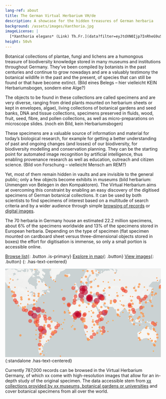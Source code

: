 ```yaml
---
lang-ref: about
title: The German Virtual Herbarium VH/de
description: A showcase for the hidden treasures of German herbaria
background: /assets/images/Xanthoria.jpg
imageLicense: |
  [*Xanthoria elegans* (Link) Th.Fr.](data?filter=eyJtdXN0Ijp7InRheG9uS2V5IjpbMjYwOTk2N119fQ) by [Dr. Robert Lücking](https://www.bgbm.org/en/staff/dr-robert-lucking)
height: 50vh
---
```


Botanical collections of plantae, fungi and lichens are a humongous treasure of biodiversity knowledge stored in many museums and institutions throughout Germany. They’ve been compiled by botanists in the past centuries and continue to grow nowadays and are a valuably testimony the botanical wildlife in the past and the present, of species that can still be found or that have become extinct. (Bild eines Belegs – hier vielleicht KEIN Herbariumsbogen, sondern eine Alge?)

The objects to be found in these collections are called specimens and are very diverse, ranging from dried plants mounted on herbarium sheets or kept in envelopes, algae), living collections of botanical gardens and seed banks, DNA and tissue collections, specimens preserved in fluids, wood, fruit, seed, fibre, and pollen collections, as well as micro-preparations on microscope slides. (noch ein Bild, kein Herbariumsbogen)

These specimens are a valuable source of information and material for today’s biological research, for example for getting a better understanding of past and ongoing changes (and losses) of our biodiversity, for biodiversity modelling and conservation planning. They can be the starting point for automated image recognition by artificial intelligence, thus enabling provenance research as well as education, outreach and citizen science. (Bild von Forschung – vielleicht Mensch am REM?)

Yet, most of them remain hidden in vaults and are invisible to the general public; only a few objects become exhibits in museums (bild herbarium: Unmengen von Belegen in den Kompaktoren). The Virtual Herbarium aims at overcoming this constraint by enabling an easy discovery of the digitised specimens of German botanical collections. It can be used by both scientists to find specimens of interest based on a multitude of search criteria and by a wider audience through simple [browsing of records](/data) or [digital images](/data?view=gallery).

The 70 herbaria in Germany house an estimated 22.2 million specimens, about 6% of the specimens worldwide and 13% of the specimens stored in European herbaria. Depending on the type of specimen (flat specimen mounted on cardboard sheet versus three-dimensional objects stored in boxes) the effort for digitisation is immense, so only a small portion is accessible online.

[Browse list](/data){: .button .is-primary} [Explore in map](/data?view=map){: .button} [View images](/data?view=gallery){: .button}
{: .has-text-centered}

![Provenance of geo-referenced digital specimens of the German Virtual Herbarium](/assets/images/map.png){:standalone .has-text-centered}

Currently <span data-ajax-url="https://api.gbif.org/v1/occurrence/search?networkKey=3aee7756-565e-4dc5-b22c-f997fbd7105c&limit=0">787,000</span> records can be browsed in the Virtual Herbarium Germany, of which <span data-ajax-url="https://api.gbif.org/v1/occurrence/search?mediaType=StillImage&networkKey=3aee7756-565e-4dc5-b22c-f997fbd7105c&limit=0">xx</span> come with high-resolution images that allow for an in-depth study of the original specimen. The data accessible stem from [<span data-ajax-url="https://api.gbif.org/v1/network/3aee7756-565e-4dc5-b22c-f997fbd7105c/constituents?limit=0">xx</span> collections provided by <span data-ajax-url="https://api.gbif.org/v1/network/3aee7756-565e-4dc5-b22c-f997fbd7105c/organization?limit=0">xx</span> museums, botanical gardens or universities](/data?view=dataset) and cover botanical specimens from all over the world.
